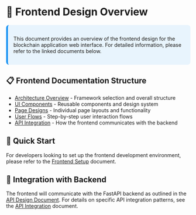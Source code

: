 # 🎨 Frontend Design Overview

<div style="background-color: #e8f4fd; padding: 15px; border-radius: 8px; border-left: 5px solid #2196f3;">

This document provides an overview of the frontend design for the blockchain application web interface. For detailed information, please refer to the linked documents below.

</div>

## 📋 Frontend Documentation Structure

- [Architecture Overview](Frontend/ARCHITECTURE.md) - Framework selection and overall structure
- [UI Components](Frontend/UI_COMPONENTS.md) - Reusable components and design system
- [Page Designs](Frontend/PAGE_DESIGNS.md) - Individual page layouts and functionality
- [User Flows](Frontend/USER_FLOWS.md) - Step-by-step user interaction flows
- [API Integration](Frontend/API_INTEGRATION.md) - How the frontend communicates with the backend

## 🚀 Quick Start

For developers looking to set up the frontend development environment, please refer to the [Frontend Setup](Frontend/SETUP.md) document.

## 🔄 Integration with Backend

The frontend will communicate with the FastAPI backend as outlined in the [API Design Document](API_DESIGN.md). For details on specific API integration patterns, see the [API Integration](Frontend/API_INTEGRATION.md) document.
